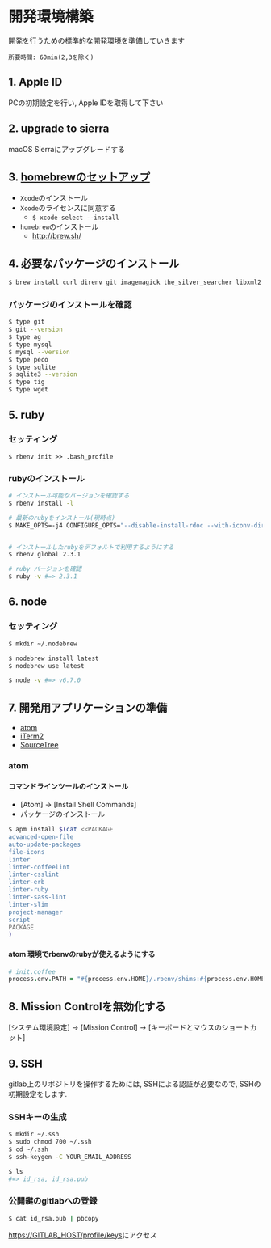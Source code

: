 開発環境構築
==
開発を行うための標準的な開発環境を準備していきます

    所要時間: 60min(2,3を除く)

## 1. Apple ID
PCの初期設定を行い, Apple IDを取得して下さい

## 2. upgrade to sierra
macOS Sierraにアップグレードする

## 3. [homebrewのセットアップ]( https://blog.ymyzk.com/2015/10/os-x-el-capitan-homebrew/https://blog.ymyzk.com/2015/10/os-x-el-capitan-homebrew/)

<!--
+ `/usr/local`ディレクトリを作成する
```sh
$ sudo mkdir /usr/local && sudo chflags norestricted /usr/local && sudo chown -R $(whoami):admin /usr/local
```
-->

+ `Xcode`のインストール
+ `Xcode`のライセンスに同意する
  + `$ xcode-select --install`
+ `homebrew`のインストール
  + http://brew.sh/

## 4. 必要なパッケージのインストール
```sh
$ brew install curl direnv git imagemagick the_silver_searcher libxml2 libxslt mysql nodebrew openssl peco rbenv readline ruby-build sqlite tig wget
```

### パッケージのインストールを確認
```sh
$ type git
$ git --version
$ type ag
$ type mysql
$ mysql --version
$ type peco
$ type sqlite
$ sqlite3 --version
$ type tig
$ type wget
```

## 5. ruby

### セッティング
```
$ rbenv init >> .bash_profile
```

### rubyのインストール
```sh
# インストール可能なバージョンを確認する
$ rbenv install -l

# 最新のrubyをインストール(現時点)
$ MAKE_OPTS=-j4 CONFIGURE_OPTS="--disable-install-rdoc --with-iconv-dir=/usr/lib" rbenv install 2.3.1


# インストールしたrubyをデフォルトで利用するようにする
$ rbenv global 2.3.1

# ruby バージョンを確認
$ ruby -v #=> 2.3.1
```

## 6. node

### セッティング
```sh
$ mkdir ~/.nodebrew

$ nodebrew install latest
$ nodebrew use latest

$ node -v #=> v6.7.0
```

## 7. 開発用アプリケーションの準備

+ [atom](https://atom.io/)
+ [iTerm2](https://www.iterm2.com/index.html)
+ [SourceTree](https://ja.atlassian.com/software/sourcetree)

### atom

#### コマンドラインツールのインストール
+ [Atom] -> [Install Shell Commands]
+ パッケージのインストール
```sh
$ apm install $(cat <<PACKAGE
advanced-open-file
auto-update-packages
file-icons
linter
linter-coffeelint
linter-csslint
linter-erb
linter-ruby
linter-sass-lint
linter-slim
project-manager
script
PACKAGE
)
```

#### atom 環境でrbenvのrubyが使えるようにする
```coffee
# init.coffee
process.env.PATH = "#{process.env.HOME}/.rbenv/shims:#{process.env.HOME}/.rbenv/bin:#{process.env.PATH}"
```

## 8. Mission Controlを無効化する
[システム環境設定] -> [Mission Control] -> [キーボードとマウスのショートカット]

## 9. SSH
gitlab上のリポジトリを操作するためには, SSHによる認証が必要なので, SSHの初期設定をします.

### SSHキーの生成
```sh
$ mkdir ~/.ssh
$ sudo chmod 700 ~/.ssh
$ cd ~/.ssh
$ ssh-keygen -C YOUR_EMAIL_ADDRESS

$ ls
#=> id_rsa, id_rsa.pub
```
### 公開鍵のgitlabへの登録
```sh
$ cat id_rsa.pub | pbcopy
```
<https://GITLAB_HOST/profile/keys>にアクセス
